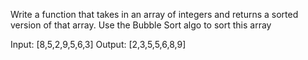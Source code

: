 Write a function that takes in an array of integers and returns a sorted version of that array. Use the Bubble Sort algo to sort this array

Input: [8,5,2,9,5,6,3]
Output: [2,3,5,5,6,8,9]